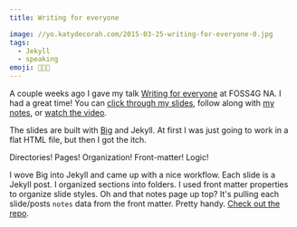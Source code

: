```yaml
---
title: Writing for everyone

image: //yo.katydecorah.com/2015-03-25-writing-for-everyone-0.jpg
tags:
  - Jekyll
  - speaking
emoji: 👩🏼‍🏫
---
```


A couple weeks ago I gave my talk [Writing for everyone]({{site.url}}/writing-for-everyone/) at FOSS4G NA. I had a great time! You can [click through my slides]({{site.url}}/writing-for-everyone/), follow along with [my notes]({{site.url}}/writing-for-everyone/notes/), or <a href="https://youtu.be/bXd6aRRvJG4?list=PLWW0CjV-TafaJlkE6Zq4OgXgb04TQfNiR" data-proofer-ignore>watch the video</a>.

The slides are built with [Big](http://www.macwright.org/big/) and Jekyll. At first I was just going to work in a flat HTML file, but then I got the itch.

Directories! Pages! Organization! Front-matter! Logic!

I wove Big into Jekyll and came up with a nice workflow. Each slide is a Jekyll post. I organized sections into folders. I used front matter properties to organize slide styles. Oh and that notes page up top? It's pulling each slide/posts `notes` data from the front matter. Pretty handy. [Check out the repo](https://github.com/katydecorah/writing-for-everyone).

